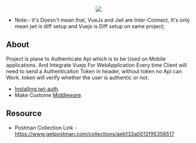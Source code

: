 <p align="center"><a href="http://karbh.com" target="_blank"><img src="http://karbh.com/images/logo-10.png"></a></p>

- Note:- it's Doesn't mean that, VueJs and Jwt are Inter-Connect, It's only mean jwt is diff setup and Vuejs is Diff setup on same project;
## About 

Project is plane to Authenticate Api which is to be Used on Mobile applications. And Integrate Vuejs For WebApplication
Every time Client will need to send a Authenticaiton Token in header, without token no Api can Work.
token will verify whether the user is authentic or not.

- [Installing jwt-auth](https://jwt-auth.readthedocs.io/en/develop/laravel-installation/).
- Make Custome [Middleware](https://www.redhat.com/en/topics/middleware/what-is-middleware#:~:text=Middleware%20is%20software%20that%20provides,all%20commonly%20handled%20by%20middleware.).

## Resource
- Postman Collection Link - https://www.getpostman.com/collections/aeb132a0012f95356517


